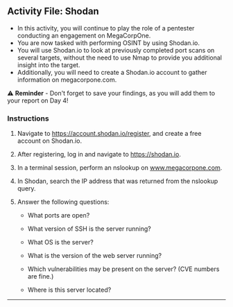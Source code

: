 ## Activity File: Shodan

- In this activity, you will continue to play the role of a pentester conducting an engagement on MegaCorpOne.
- You are now tasked with performing OSINT by using Shodan.io.
- You will use Shodan.io to look at previously completed port scans on several targets, without the need to use Nmap to provide you additional insight into the target.
- Additionally, you will need to create a Shodan.io account to gather information on megacorpone.com. 


⚠️ **Reminder** - Don't forget to save your findings, as you will add them to your report on Day 4!

### Instructions

1. Navigate to https://account.shodan.io/register, and create a free account on Shodan.io. 

2. After registering, log in and navigate to https://shodan.io.

3. In a terminal session, perform an nslookup on www.megacorpone.com.

4. In Shodan, search the IP address that was returned from the nslookup query.

5. Answer the following questions: 

     - What ports are open?
	
     - What version of SSH is the server running?
	
     - What OS is the server?
	
     - What is the version of the web server running?
	
     - Which vulnerabilities may be present on the server? (CVE numbers are fine.)

     - Where is this server located?


---
